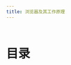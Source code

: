 ```yaml
---
title: 浏览器及其工作原理
---
```


<br>
<p style="font-size: 32px; font-weight: bold;">目录</p>

<!-- @import "[TOC]" {cmd="toc" depthFrom=2 depthTo=5 orderedList=false} -->

<!-- code_chunk_output -->



<!-- /code_chunk_output -->

